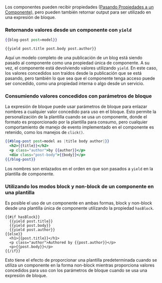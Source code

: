Los componentes pueden recibir propiedades ([Pasando Propiedades a un Componente](../passing-properties-to-a-component/)), pero pueden también retornar output para ser utilizado en una expresión de bloque.

### Retornando valores desde un componente con `yield`

```app/templates/index.hbs
{{blog-post post=model}}
```

<pre><code class="app/templates/components/blog-post.hbs">{{yield post.title post.body post.author}}
</code></pre>

Aquí un modelo completo de una publicación de un blog está siendo pasado al componente como una propiedad única de componente. A su vez, el componente está devolviendo valores utilizando `yield`. En este caso, los valores concedidos son traídos desde la publicación que se está pasando, pero también lo que sea que el componente tenga acceso puede ser concedido, como una propiedad interna o algo desde un servicio.

### Consumiendo valores concedidos con parámetros de bloque

La expresión de bloque puede usar parámetros de bloque para enlazar nombres a cualquier valor concedido para uso en el bloque. Esto permite la personalización de la plantilla cuando se usa un componente, donde el formato es proporcionado por la plantilla para consumo, pero cualquier comportamiento de manejo de evento implementado en el componente es retenido, como los manejos de `click()`.

```app/templates/index.hbs
{{#blog-post post=model as |title body author|}}
  <h2>{{title}}</h2>
  <p class="author">by {{author}}</p>
  <div class="post-body">{{body}}</p>
{{/blog-post}}
```

Los nombres son enlazados en el orden en que son pasados a `yield` en la plantilla de componente.

### Utilizando los modos block y non-block de un componente en una plantilla

Es posible el uso de un componente en ambas formas, block y non-block desde una plantilla única de componente utilizando la propiedad `hasBlock`.

<pre><code class="app/templates/components/blog-post.hbs">{{#if hasBlock}}
  {{yield post.title}}
  {{yield post.body}}
  {{yield post.author}}
{{else}}
  &lt;h1&gt;{{post.title}}&lt;/h1&gt;
  &lt;p class="author"&gt;Authored by {{post.author}}&lt;/p&gt;
  &lt;p&gt;{{post.body}}&lt;/p&gt;
{{/if}}
</code></pre>

Esto tiene el efecto de proporcionar una plantilla predeterminada cuando se utiliza un componente en la forma non-block mientras proporciona valores concedidos para uso con los parámetros de bloque cuando se usa una expresión de bloque.